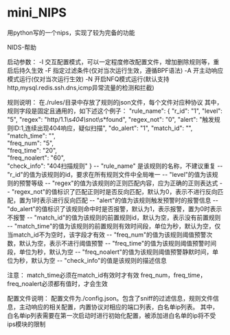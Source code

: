 # mini_NIPS
用python写的一个nips，实现了较为完备的功能


NIDS-帮助


启动参数：
-I 交互配置模式，可以一定程度修改配置文件，增加删除规则等，重启后持久生效
-F 指定过滤条件(仅对当次运行生效，遵循BPF语法)
-A 开主动响应模式运行(仅对当次运行生效)
-N 开启NFQ模式运行(默认支持http,mysql.redis.ssh.dns,icmp异常流量的检测和拦截)


规则说明：
在./rules/目录中存放了规则的json文件，每个文件对应种协议
其中，规则字段是固定且通用的，如下述这个例子：
"rule_name": {
    "r_id": "1",
    "level": "5",
    "regex": "http/1.1\\s*404\\s*not\\s*found",
    "regex_not": "0",
    "alert": "触发规则ID:1,连续出现404响应，疑似扫描",
    "do_alert": "1",
    "match_id": "", 
    "match_time": "",                 
    "freq_num": "5",                
    "freq_time": "20",   
    "freq_noalert": "60",            
    "check_info": "404扫描规则"
  }
-- "rule_name" 是该规则的名称，不建议重复
-- "r_id"的值为该规则的id，要求在所有规则文件中全局唯一
-- "level"的值为该规则的预警等级
-- "regex"的值为该规则的正则匹配内容，应为正确的正则表达式
-- "regex_not"的值标识了匹配正则时是否反向匹配，默认为0，表示不进行反向匹配，置为1时表示进行反向匹配
-- "alert"的值为该规则触发预警时的报警信息
-- "do_alert"的值标识了该规则命中时是否报警，默认为1，表示报警，置为0时表示不报警
-- "match_id"的值为该规则的前置规则id，默认为空，表示没有前置规则
-- "match_time"的值为该规则的前置规则有效时间段，单位为秒，默认为空，仅当match_id不为空时，该字段才有效
-- "freq_num"的值为该规则阈值预警次数，默认为空，表示不进行阈值预警
-- "freq_time"的值为该规则阈值预警时间段，单位为秒，默认为空
-- "freq_noalert"的值为该规则阈值预警静默时间，单位为秒，默认为空
-- "check_info"的值是该规则的描述信息

注意：
match_time必须在match_id有效时才有效
freq_num，freq_time， freq_noalert必须都有值时，才会生效


配置文件说明：
配置文件为./config.json。包含了sniff的过滤信息，规则文件信息，主动响应的相关配置，内置协议对相应的端口列表，白名单ip列表。
其中，白名单ip列表需要在第一次启动时进行初始化配置，被添加进白名单的ip将不受ips模块的限制


